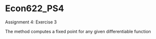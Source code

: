 # Econ622_PS4
Assignment 4: Exercise 3


The method computes a fixed point for any given differentiable function
